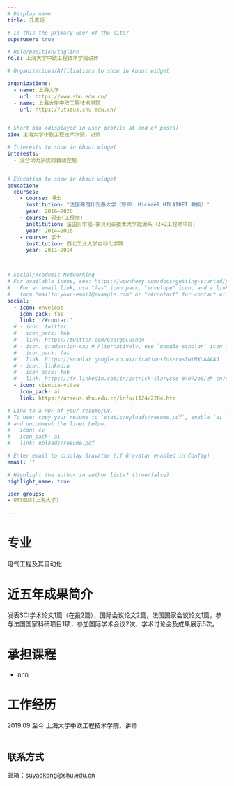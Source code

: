 ```yaml
---
# Display name
title: 孔素瑶

# Is this the primary user of the site?
superuser: true

# Role/position/tagline
role: 上海大学中欧工程技术学院讲师

# Organizations/Affiliations to show in About widget

organizations:
  - name: 上海大学
    url: https://www.shu.edu.cn/
  - name: 上海大学中欧工程技术学院
    url: https://utseus.shu.edu.cn/ 


# Short bio (displayed in user profile at end of posts)
bio: 上海大学中欧工程技术学院，讲师

# Interests to show in About widget
interests:
  - 混合动力系统的自动控制


# Education to show in About widget
education:
  courses:
    - course: 博士
      institution: "法国弗朗什孔泰大学（导师: Mickaël HILAIRET 教授）"
      year: 2016–2020
    - course: 硕士(工程师)
      institution: 法国贝尔福-蒙贝利亚技术大学能源系（3+2工程师项目）
      year: 2014–2016
    - course: 学士
      institution: 西北工业大学自动化学院
      year: 2011–2014



# Social/Academic Networking
# For available icons, see: https://wowchemy.com/docs/getting-started/page-builder/#icons
#   For an email link, use "fas" icon pack, "envelope" icon, and a link in the
#   form "mailto:your-email@example.com" or "/#contact" for contact widget.
social:
  - icon: envelope
    icon_pack: fas
    link: '/#contact'
  # - icon: twitter
  #   icon_pack: fab
  #   link: https://twitter.com/GeorgeCushen
  # - icon: graduation-cap # Alternatively, use `google-scholar` icon from `ai` icon pack
  #   icon_pack: fas
  #   link: https://scholar.google.co.uk/citations?user=sIwtMXoAAAAJ
  # - icon: linkedin
  #   icon_pack: fab
  #   link: https://fr.linkedin.com/in/patrick-clarysse-84072a8/zh-cn?trk=people-guest_people_search-card
  - icon: ciencia-vitae
    icon_pack: ai
    link: https://utseus.shu.edu.cn/info/1124/2284.htm

# Link to a PDF of your resume/CV.
# To use: copy your resume to `static/uploads/resume.pdf`, enable `ai` icons in `params.toml`,
# and uncomment the lines below.
# - icon: cv
#   icon_pack: ai
#   link: uploads/resume.pdf

# Enter email to display Gravatar (if Gravatar enabled in Config)
email: ''

# Highlight the author in author lists? (true/false)
highlight_name: true

user_groups:
- UTSEUS(上海大学)

---
```


# 专业
电气工程及其自动化

# 近五年成果简介

发表SCI学术论文1篇（在投2篇），国际会议论文2篇，法国国家会议论文1篇，参与法国国家科研项目1项，参加国际学术会议2次、学术讨论会及成果展示5次。

# 承担课程
- nnn

# 工作经历
   2019.09   至今 上海大学中欧工程技术学院，讲师<br><br>

## 联系方式

邮箱：suyaokong@shu.edu.cn
